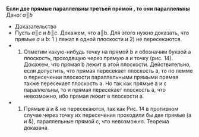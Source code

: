 **Если две прямые параллельны третьей прямой , то они параллельны**
Дано: *a*║*b*
* Доказательство
* Пусть *а*║*с* и *b*║*с*. Докажем, что а║b. Для этого нужно доказать, что прямые *а* и *b*: 1 ) лежат в одной плоскости и 2) не пересекаются.
* 1) Отметим какую-нибудь точку на прямой b и обозначим буквой а плоскость, проходящую через прямую а и точку (рис. 14). Докажем, что прямая b лежит в этой плоскости. Действительно, если допустить, что прямая пересекает плоскость а, то по лемме о пересечении плоскости параллельными прямыми прямая также пересекает плоскость а. Но так как прямые а и с параллельны, то и прямая пересекает плоскость а, что невозможно, ибо прямая лежит в плоскости а.
* 1) Прямые а и & не пересекаются, так как Рис. 14 в противном случае через точку их пересечения проходили бы две прямые (а и &), параллельные прямой с, что невозможно. Теорема доказана.